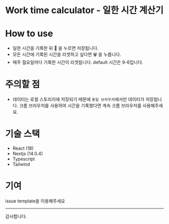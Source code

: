 # Work time calculator - 일한 시간 계산기

# How to use

- 일한 시간을 기록한 뒤 💾 을 누르면 저장됩니다.
- 모든 시간에 기록된 시간을 리셋하고 싶다면 🗑️ 을 누릅니다.
- 매주 월요일마다 기록한 시간이 리셋됩니다. default 시간은 9-6입니다.

# 주의할 점

- 데이터는 로컬 스토리지에 저장되기 때문에 `동일 브라우저`에서만 데이터가 저장됩니다. 크롬 브라우저를 사용하여 시간을 기록했다면 계속 크롬 브라우저를 사용해주세요.

# 기술 스택

- React (18)
- Nextjs (14.0.4)
- Typescript
- Tailwind

# 기여

issue template을 이용해주세요

---

감사합니다.
